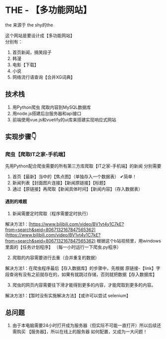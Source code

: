 # THE - 【多功能网站】

the 来源于 the shy的the

这个网站是要设计成【多功能网站】  
分别有：
1. 首页新闻，搞笑段子
2. 韩漫
3. 电影【下载】
4. 小说
5. 网络流行语查询【合并XG词典】

## 技术栈
1. 用Python爬虫 爬取内容到MySQL数据库
2. 用node.js搭建后台服务器和api接口
3. 前端使用vue.js和vuetify的ui库来搭建实现响应式网站

## 实现步骤👇

### 爬虫【爬取IT之家-手机端】
先用Python配合爬虫需要的所有第三方库爬取【IT之家-手机端】的新闻
分别需要   
1. 首页【最新】当中的【焦点图】（单独存入一个数据表） ✔简单！
2. 新闻列表【封面图片连接】【新闻原链接】【标题】
3. 通过【原链接】再爬取【新闻具体时间】【新闻内容】（存入数据表）

#### 遇到的难题
1. 新闻需要定时爬取（程序需要定时执行）  

解决方法1：[https://www.bilibili.com/video/BV1vt4y1C7kE?from=search&seid=8067132167847565362](https://www.bilibili.com/video/BV1vt4y1C7kE?from=search&seid=8067132167847565362) 根据这个b站视频里，用windows里面的【任务计划程序】 （每一小时运行一下爬虫.py程序） 


2. 爬取的内容需要进行去重（合并重复的数据）

解决方法1：在爬虫程序最后【存入数据库】的步骤中，先根据 原链接-【link】字段查询有没有之前就存在的，如果有就跳过存储，否则就把数据【存入数据库】

3. 爬虫的网页内容需要往下滑才能得到更多的内容，才能爬取到更多的内容。

解决方法1：【暂时没有实施解决方法】【或许可以尝试 selenium】


## 总问题
1. 由于本电脑需要24小时打开成为服务器（但实际不可能一直打开）所以后续还需购买 【服务器】，所以在线上的服务器 如何配置，又成为一大问题！
